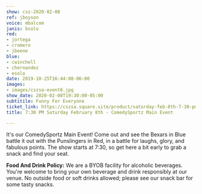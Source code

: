 ```yaml
---
show: csz-2020-02-08
ref: jboyson
voice: mbalcom
janis: bsolo
red:
- jortega
- cromero
- jbeene
blue:
- cwinchell
- chernandez
- esolo
date: 2019-10-25T16:44:08-06:00
images:
- images/cszsa-event6.jpg
show_date: 2020-02-08T19:30:00-05:00
subtitile: Funny For Everyone
ticket_link: https://cszsa.square.site/product/saturday-feb-8th-7-30-pm-comedysportz-main-event/168?cs=true
title: 7:30 PM Saturday February 8th - ComedySportz Main Event

---
```

It's our ComedySportz Main Event! Come out and see the Bexars in Blue battle it out with the Punslingers in Red, in a battle for laughs, glory, and fabulous points. The show starts at 7:30, so get here a bit early to grab a snack and find your seat.

**Food And Drink Policy:** We are a BYOB facility for alcoholic beverages. You're welcome to bring your own beverage and drink responsibly at our venue. No outside food or soft drinks allowed; please see our snack bar for some tasty snacks.
